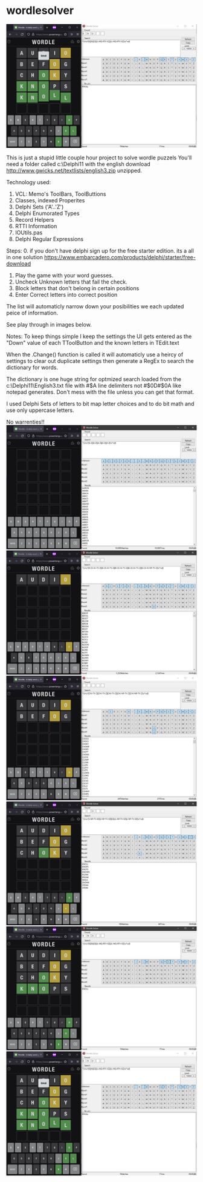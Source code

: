 # wordlesolver
![This is an image](https://github.com/jimfergusondev/wordlesolver/blob/main/ScreenShot6.jpg?raw=true)

This is just a stupid little couple hour project to solve wordle puzzels
You'll need a folder called c:\Delphi11 with the english download
http://www.gwicks.net/textlists/english3.zip
unzipped.

Technology used:
1. VCL: Memo's ToolBars, ToolButtions
2. Classes, indexed Properites
3. Delphi Sets ('A'..'Z')
4. Delphi Enumorated Types
5. Record Helpers
6. RTTI Information
7. IOUtils.pas
8. Delphi Regular Expressions

Steps:
0. if you don't have delphi sign up for the free starter edition.  its a all in one solution
 https://www.embarcadero.com/products/delphi/starter/free-download
 
1. Play the game with your word guesses.
2. Uncheck Unknown letters that fail the check.
3. Block letters that don't belong in certain positions
4. Enter Correct letters into correct position 

The list will automaticly narrow down your posibilities we each updated peice of information.  

See play through in images below.

Notes:
To keep things simple I keep the settings the UI gets entered as the "Down" value of each TToolButton and the known letters in TEdit.text

When the .Change() function is called it will automaticly use a heircy of settings to clear out duplicate settings then generate a RegEx to search the dictionary for words.  

The dictionary is one huge string for optmized search loaded from the c:\Delphi11\English3.txt file with #$A line delimiters not #$0D#$0A like notepad generates.  Don't mess with the file unless you can get that format.

I used Delphi Sets of letters to bit map letter choices and to do bit math and use only uppercase letters.

No warrenties!! 
![This is an image](https://github.com/jimfergusondev/wordlesolver/blob/main/ScreenShot1.jpg?raw=true)
![This is an image](https://github.com/jimfergusondev/wordlesolver/blob/main/ScreenShot2.jpg?raw=true)
![This is an image](https://github.com/jimfergusondev/wordlesolver/blob/main/ScreenShot3.jpg?raw=true)
![This is an image](https://github.com/jimfergusondev/wordlesolver/blob/main/ScreenShot4.jpg?raw=true)
![This is an image](https://github.com/jimfergusondev/wordlesolver/blob/main/ScreenShot5.jpg?raw=true)
![This is an image](https://github.com/jimfergusondev/wordlesolver/blob/main/ScreenShot6.jpg?raw=true)
